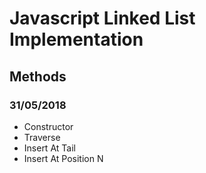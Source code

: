 <h1> Javascript Linked List Implementation </h1>

<h2> Methods </h2>
<h3> 31/05/2018 </h3>
<ul>
    <li>Constructor</li>
    <li>Traverse</li>
    <li>Insert At Tail</li>
    <li>Insert At Position N</li>
</ul>

